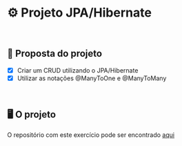 # ⚙ Projeto JPA/Hibernate
<br>

## 🧾 Proposta do projeto
- [x] Criar um CRUD utilizando o JPA/Hibernate
- [x] Utilizar as notações @ManyToOne e @ManyToMany
<br>

## 🖥 O projeto
O repositório com este exercício pode ser encontrado <a href="https://github.com/fabianojunior139/jpa-hibernate">aqui</a>


